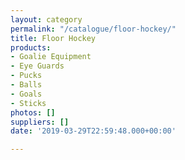 ```yaml
---
layout: category
permalink: "/catalogue/floor-hockey/"
title: Floor Hockey
products:
- Goalie Equipment
- Eye Guards
- Pucks
- Balls
- Goals
- Sticks
photos: []
suppliers: []
date: '2019-03-29T22:59:48.000+00:00'

---
```

